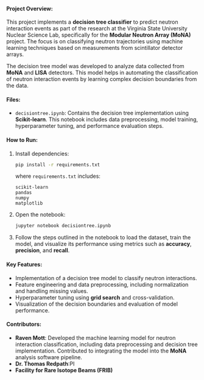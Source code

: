 

#### Project Overview:
This project implements a **decision tree classifier** to predict neutron interaction events as part of the research at the Virginia State University Nuclear Science Lab, specifically for the **Modular Neutron Array (MoNA)** project. The focus is on classifying neutron trajectories using machine learning techniques based on measurements from scintillator detector arrays.

The decision tree model was developed to analyze data collected from **MoNA** and **LISA** detectors. This model helps in automating the classification of neutron interaction events by learning complex decision boundaries from the data.

#### Files:
- `decisiontree.ipynb`: Contains the decision tree implementation using **Scikit-learn**. This notebook includes data preprocessing, model training, hyperparameter tuning, and performance evaluation steps.

#### How to Run:
1. Install dependencies:
   ```bash
   pip install -r requirements.txt
   ```
   where `requirements.txt` includes:
   ```
   scikit-learn
   pandas
   numpy
   matplotlib
   ```
2. Open the notebook:
   ```bash
   jupyter notebook decisiontree.ipynb
   ```
3. Follow the steps outlined in the notebook to load the dataset, train the model, and visualize its performance using metrics such as **accuracy**, **precision**, and **recall**.

#### Key Features:
- Implementation of a decision tree model to classify neutron interactions.
- Feature engineering and data preprocessing, including normalization and handling missing values.
- Hyperparameter tuning using **grid search** and cross-validation.
- Visualization of the decision boundaries and evaluation of model performance.

#### Contributors:
- **Raven Mott**: Developed the machine learning model for neutron interaction classification, including data preprocessing and decision tree implementation. Contributed to integrating the model into the **MoNA** analysis software pipeline.
- **Dr. Thomas Redpath**:PI
- **Facility for Rare Isotope Beams (FRIB)**


